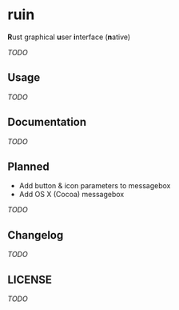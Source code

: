 ruin
====
**R**ust graphical **u**ser **i**nterface (**n**ative)

*TODO*

Usage
--------
*TODO*

Documentation
-------------
*TODO*

Planned
-------
- Add button & icon parameters to messagebox
- Add OS X (Cocoa) messagebox

*TODO*

Changelog
---------
*TODO*

LICENSE
-------
*TODO*